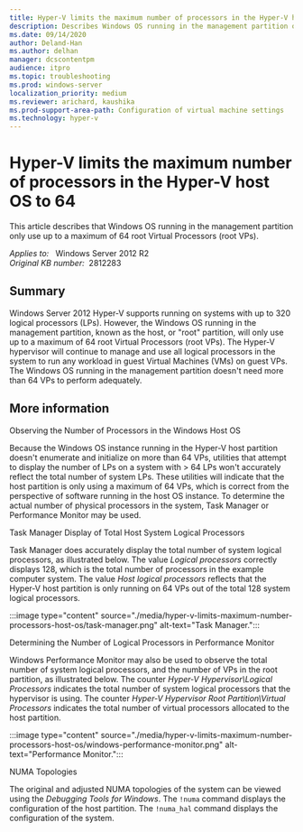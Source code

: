 ```yaml
---
title: Hyper-V limits the maximum number of processors in the Hyper-V host OS to 64
description: Describes Windows OS running in the management partition only use up to a maximum of 64 root Virtual Processors (root VPs).
ms.date: 09/14/2020
author: Deland-Han
ms.author: delhan
manager: dcscontentpm
audience: itpro
ms.topic: troubleshooting
ms.prod: windows-server
localization_priority: medium
ms.reviewer: arichard, kaushika
ms.prod-support-area-path: Configuration of virtual machine settings
ms.technology: hyper-v
---
```

# Hyper-V limits the maximum number of processors in the Hyper-V host OS to 64

This article describes that Windows OS running in the management partition only use up to a maximum of 64 root Virtual Processors (root VPs).

_Applies to:_ &nbsp; Windows Server 2012 R2  
_Original KB number:_ &nbsp;2812283

## Summary

Windows Server 2012 Hyper‑V supports running on systems with up to 320 logical processors (LPs). However, the Windows OS running in the management partition, known as the host, or "root" partition, will only use up to a maximum of 64 root Virtual Processors (root VPs). The Hyper‑V hypervisor will continue to manage and use all logical processors in the system to run any workload in guest Virtual Machines (VMs) on guest VPs. The Windows OS running in the management partition doesn't need more than 64 VPs to perform adequately.

## More information

Observing the Number of Processors in the Windows Host OS  

Because the Windows OS instance running in the Hyper-V host partition doesn't enumerate and initialize on more than 64 VPs, utilities that attempt to display the number of LPs on a system with > 64 LPs won't accurately reflect the total number of system LPs. These utilities will indicate that the host partition is only using a maximum of 64 VPs, which is correct from the perspective of software running in the host OS instance. To determine the actual number of physical processors in the system, Task Manager or Performance Monitor may be used.

Task Manager Display of Total Host System Logical Processors  

Task Manager does accurately display the total number of system logical processors, as illustrated below. The value *Logical processors* correctly displays 128, which is the total number of processors in the example computer system. The value *Host logical processors* reflects that the Hyper‑V host partition is only running on 64 VPs out of the total 128 system logical processors.

:::image type="content" source="./media/hyper-v-limits-maximum-number-processors-host-os/task-manager.png" alt-text="Task Manager.":::

Determining the Number of Logical Processors in Performance Monitor  

Windows Performance Monitor may also be used to observe the total number of system logical processors, and the number of VPs in the root partition, as illustrated below. The counter *Hyper‑V Hypervisor\\Logical Processors* indicates the total number of system logical processors that the hypervisor is using. The counter *Hyper‑V Hypervisor Root Partition\\Virtual Processors* indicates the total number of virtual processors allocated to the host partition.

:::image type="content" source="./media/hyper-v-limits-maximum-number-processors-host-os/windows-performance-monitor.png" alt-text="Performance Monitor.":::

NUMA Topologies

The original and adjusted NUMA topologies of the system can be viewed using the *Debugging Tools for Windows*. The `!numa` command displays the configuration of the host partition. The `!numa_hal` command displays the configuration of the system.

